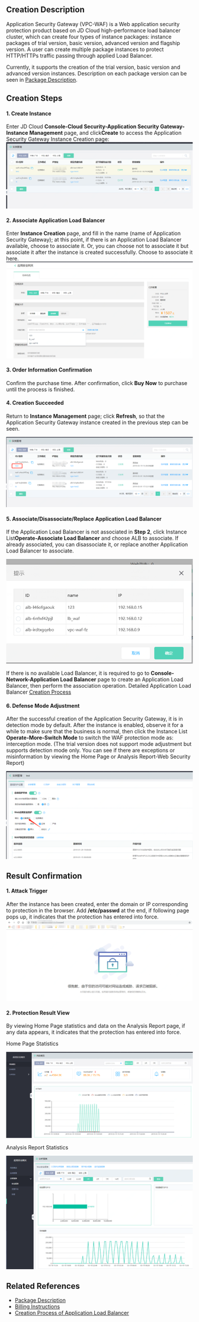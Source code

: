 ## Creation Description

Application Security Gateway (VPC-WAF) is a Web application security protection product based on JD Cloud high-performance load balancer cluster, which can create four types of instance packages: instance packages of trial version, basic version, advanced version and flagship version. A user can create multiple package instances to protect HTTP/HTTPs traffic passing through applied Load Balancer.

Currently, it supports the creation of the trial version, basic version and advanced version instances. Description on each package version can be seen in [Package Description](../Introduction/Specifications.md).

## Creation Steps

  #### 1. Create Instance
  
Enter JD Cloud **Console-Cloud Security-Application Security Gateway-Instance Management** page, and click**Create** to access the Application Security Gateway Instance Creation page:![image.png](../../../../image/AppliAcation-Security-Gateway/list01.png)

  #### 2. Associate Application Load Balancer
  
Enter **Instance Creation** page, and fill in the name (name of Application Security Gateway); at this point, if there is an Application Load Balancer available, choose to associate it. Or, you can choose not to associate it but associate it after the instance is created successfully. Choose to associate it here.
  ![image.png](../../../../image/AppliAcation-Security-Gateway/list02.png)

 #### 3. Order Information Confirmation
  
 Confirm the purchase time. After confirmation, click **Buy Now** to purchase until the process is finished.

  #### 4. Creation Succeeded
  
 Return to **Instance Management** page; click **Refresh**, so that the Application Security Gateway instance created in the previous step can be seen.
  
   ![image.png](../../../../image/AppliAcation-Security-Gateway/list03.png)

     
  #### 5. Associate/Disassociate/Replace Application Load Balancer
  
If the Application Load Balancer is not associated in **Step 2**, click Instance List**Operate-Associate Load Balancer** and choose ALB to associate. If already associated, you can disassociate it, or replace another Application Load Balancer to associate.

 ![image.png](../../../../image/AppliAcation-Security-Gateway/list04-1.png)
 
If there is no available Load Balancer, it is required to go to **Console-Network-Application Load Balancer** page to create an Application Load Balancer, then perform the association operation. Detailed Application Load Balancer [Creation Process](https://docs.jdcloud.com/cn/application-load-balancer/create-instance)

   
 #### 6. Defense Mode Adjustment
 
 After the successful creation of the Application Security Gateway, it is in detection mode by default. After the instance is enabled, observe it for a while to make sure that the business is normal, then click the Instance List **Operate-More-Switch Mode** to switch the WAF protection mode as: interception mode. (The trial version does not support mode adjustment but supports detection mode only. You can see if there are exceptions or misinformation by viewing the Home Page or Analysis Report-Web Security Report)

  ![image.png](../../../../image/AppliAcation-Security-Gateway/list05-1.png)
  
 ## Result Confirmation
 
 #### 1. Attack Trigger
 
 After the instance has been created, enter the domain or IP corresponding to protection in the browser. Add **/etc/passwd** at the end, if following page pops up, it indicates that the protection has entered into force.
 ![image.png](../../../../image/AppliAcation-Security-Gateway/list06-2.png)
 
 #### 2. Protection Result View
 By viewing Home Page statistics and data on the Analysis Report page, if any data appears, it indicates that the protection has entered into force.
 
 Home Page Statistics
 
 ![image.png](../../../../image/AppliAcation-Security-Gateway/list07-1.png)
 
 Analysis Report Statistics
 
 ![image.png](../../../../image/AppliAcation-Security-Gateway/list08-1.png)

## Related References
- [Package Description](../Introduction/Specifications.md)
- [Billing Instructions](../Pricing/Billing-Rules.md)
- [Creation Process of Application Load Balancer](https://docs.jdcloud.com/cn/application-load-balancer/create-instance)
